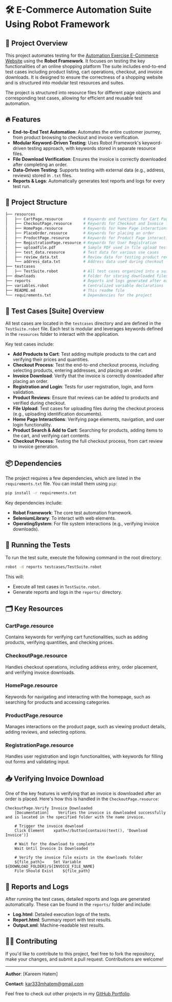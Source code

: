 
# 🛠️ E-Commerce Automation Suite Using Robot Framework

## 📄 Project Overview

This project automates testing for the [Automation Exercise E-Commerce Website](http://automationexercise.com) using the **Robot Framework**. It focuses on testing the key functionalities of an online shopping platform The suite includes end-to-end test cases including product listing, cart operations, checkout, and invoice downloads. It is designed to ensure the correctness of a shopping website and is structured into modular test resources and suites.


The project is structured into resource files for different page objects and corresponding test cases, allowing for efficient and reusable test automation.

## 🔥 Features

- **End-to-End Test Automation**: Automates the entire customer journey, from product browsing to checkout and invoice verification.
- **Modular Keyword-Driven Testing**: Uses Robot Framework's keyword-driven testing approach, with keywords stored in separate resource files.
- **File Download Verification**: Ensures the invoice is correctly downloaded after completing an order.
- **Data-Driven Testing**: Supports testing with external data (e.g., address, reviews) stored in `.txt` files.
- **Reports & Logs**: Automatically generates test reports and logs for every test run.

## 🚀 Project Structure

```bash
├── resources
│   ├── CartPage.resource         # Keywords and functions for Cart Page interactions
│   ├── CheckoutPage.resource     # Keywords for Checkout and Invoice functionalities
│   ├── HomePage.resource         # Keywords for Home Page interactions
│   ├── PlaceOrder.resource       # Keywords for placing an order
│   ├── ProductPage.resource      # Keywords for Product Page interactions
│   ├── RegistrationPage.resource # Keywords for User Registration
│   ├── uploadfile.pdf            # Sample PDF used in file upload tests
│   ├── test_data.resource        # Test data for various use cases
│   ├── review_data.txt           # Review data for testing product reviews
│   └── address_data.txt          # Address data used during checkout
├── testcases
│   ├── TestSuite.robot           # All test cases organized into a suite
├── downloads                     # Folder for storing downloaded files (e.g., invoices)
├── reports                       # Reports and logs generated after each test run
├── variables.robot               # Centralized variable declarations
├── README.md                     # This readme file
└── requirements.txt              # Dependencies for the project
```

## 📄 Test Cases [Suite] Overview

All test cases are located in the `testcases` directory and are defined in the `TestSuite.robot` file. Each test is modular and leverages keywords defined in the `resources` folder to interact with the application.

Key test cases include:



- **Add Products to Cart**: Test adding multiple products to the cart and verifying their prices and quantities.
- **Checkout Process**: Test the end-to-end checkout process, including selecting products, entering addresses, and placing an order.
- **Invoice Download**: Verify that the invoice is correctly downloaded after placing an order.
- **Registration and Login**: Tests for user registration, login, and form validation.
- **Product Reviews**: Ensure that reviews can be added to products and verified during checkout.
- **File Upload**: Test cases for uploading files during the checkout process (e.g., uploading identification documents).
- **Home Page Interactions**: Verifying page elements, navigation, and user login functionality.
- **Product Search & Add to Cart**: Searching for products, adding items to the cart, and verifying cart contents.
- **Checkout Process**: Testing the full checkout process, from cart review to invoice generation.


## 📦 Dependencies

The project requires a few dependencies, which are listed in the `requirements.txt` file. You can install them using `pip`:

```bash
pip install -r requirements.txt
```

Key dependencies include:
- **Robot Framework**: The core test automation framework.
- **SeleniumLibrary**: To interact with web elements.
- **OperatingSystem**: For file system interactions (e.g., verifying invoice downloads).

## 🧪 Running the Tests

To run the test suite, execute the following command in the root directory:

```bash
robot -d reports testcases/TestSuite.robot
```

This will:
- Execute all test cases in `TestSuite.robot`.
- Generate reports and logs in the `reports/` directory.

## 🗂️ Key Resources

### CartPage.resource
Contains keywords for verifying cart functionalities, such as adding products, verifying quantities, and checking prices.

### CheckoutPage.resource
Handles checkout operations, including address entry, order placement, and verifying invoice downloads.

### HomePage.resource
Keywords for navigating and interacting with the homepage, such as searching for products and accessing categories.

### ProductPage.resource
Manages interactions on the product page, such as viewing product details, adding reviews, and selecting options.

### RegistrationPage.resource
Handles user registration and login functionalities, with keywords for filling out forms and validating input.

## 📥 Verifying Invoice Download

One of the key features is verifying that an invoice is downloaded after an order is placed. Here's how this is handled in the `CheckoutPage.resource`:

```robotframework
CheckoutPage.Verify Invoice Downloaded
    [Documentation]    Verifies the invoice is downloaded successfully and is located in the specified folder with the name invoice.
    
    # Trigger the invoice download
    Click Element    xpath=//button[contains(text(), 'Download Invoice')]  
    
    # Wait for the download to complete
    Wait Until Invoice Is Downloaded
    
    # Verify the invoice file exists in the downloads folder
    ${file_path}=    Set Variable    ${DOWNLOAD_FOLDER}/${INVOICE_FILE_NAME}
    File Should Exist    ${file_path}
```

## 📝 Reports and Logs

After running the test cases, detailed reports and logs are generated automatically. These can be found in the `reports/` folder and include:

- **Log.html**: Detailed execution logs of the tests.
- **Report.html**: Summary report with test results.
- **Output.xml**: Machine-readable test results.

## 👨‍💻 Contributing

If you'd like to contribute to this project, feel free to fork the repository, make your changes, and submit a pull request. Contributions are welcome!

---

**Author**: [Kareem Hatem]

**Contact**: kar333mhatem@gmail.com

Feel free to check out other projects in my [GitHub Portfolio](https://github.com/kar33mhatem).

